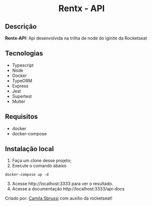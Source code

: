 <h1 align="center"> Rentx - API </h1>


## Descrição
<strong>Rentx-API:</strong> Api desenvolvida na trilha de node do iginite da Rocketseat


##  Tecnologias
- Typescript
- Node
- Docker
- TypeORM
- Express
- Jest
- Supertest
- Multer

## Requisitos
- docker
- docker-compose 

## Instalação local


1. Faça um clone desse projeto;
2. Execute o comando abaixo

  ```
  docker-compose up -d

  ``` 
 3. Acesse http://localhost:3333 para ver o resultado.
 4. Acesse a documentação http://localhost:3333/api-docs
    
  
Criado por: [Camila Sbrussi](https://github.com/camisbrussi/) com auxilio da rocketseat!
